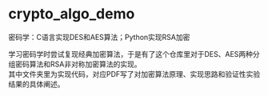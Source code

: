 # crypto_algo_demo
密码学：C语言实现DES和AES算法；Python实现RSA加密


学习密码学时尝试复现经典加密算法，于是有了这个仓库里对于DES、AES两种分组密码算法和RSA非对称加密算法的实现。<br>
其中文件夹里为实现代码，对应PDF写了对加密算法原理、实现思路和验证性实验结果的具体阐述。
